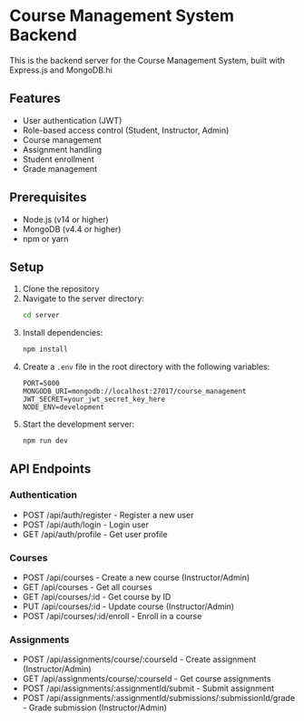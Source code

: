# Course Management System Backend

This is the backend server for the Course Management System, built with Express.js and MongoDB.hi

## Features

- User authentication (JWT)
- Role-based access control (Student, Instructor, Admin)
- Course management
- Assignment handling
- Student enrollment
- Grade management

## Prerequisites

- Node.js (v14 or higher)
- MongoDB (v4.4 or higher)
- npm or yarn

## Setup

1. Clone the repository
2. Navigate to the server directory:
   ```bash
   cd server
   ```
3. Install dependencies:
   ```bash
   npm install
   ```
4. Create a `.env` file in the root directory with the following variables:
   ```
   PORT=5000
   MONGODB_URI=mongodb://localhost:27017/course_management
   JWT_SECRET=your_jwt_secret_key_here
   NODE_ENV=development
   ```
5. Start the development server:
   ```bash
   npm run dev
   ```

## API Endpoints

### Authentication

- POST /api/auth/register - Register a new user
- POST /api/auth/login - Login user
- GET /api/auth/profile - Get user profile

### Courses

- POST /api/courses - Create a new course (Instructor/Admin)
- GET /api/courses - Get all courses
- GET /api/courses/:id - Get course by ID
- PUT /api/courses/:id - Update course (Instructor/Admin)
- POST /api/courses/:id/enroll - Enroll in a course

### Assignments

- POST /api/assignments/course/:courseId - Create assignment (Instructor/Admin)
- GET /api/assignments/course/:courseId - Get course assignments
- POST /api/assignments/:assignmentId/submit - Submit assignment
- POST /api/assignments/:assignmentId/submissions/:submissionId/grade - Grade submission (Instructor/Admin)
